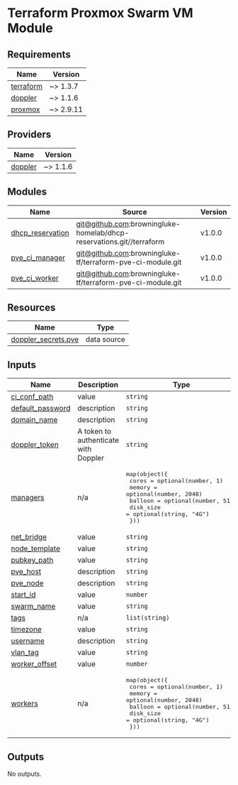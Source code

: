 # Terraform Proxmox Swarm VM Module

<!-- BEGINNING OF PRE-COMMIT-TERRAFORM DOCS HOOK -->
## Requirements

| Name | Version |
|------|---------|
| <a name="requirement_terraform"></a> [terraform](#requirement\_terraform) | ~> 1.3.7 |
| <a name="requirement_doppler"></a> [doppler](#requirement\_doppler) | ~> 1.1.6 |
| <a name="requirement_proxmox"></a> [proxmox](#requirement\_proxmox) | ~> 2.9.11 |

## Providers

| Name | Version |
|------|---------|
| <a name="provider_doppler"></a> [doppler](#provider\_doppler) | ~> 1.1.6 |

## Modules

| Name | Source | Version |
|------|--------|---------|
| <a name="module_dhcp_reservation"></a> [dhcp\_reservation](#module\_dhcp\_reservation) | git@github.com:browningluke-homelab/dhcp-reservations.git//terraform | v1.0.0 |
| <a name="module_pve_ci_manager"></a> [pve\_ci\_manager](#module\_pve\_ci\_manager) | git@github.com:browningluke-tf/terraform-pve-ci-module.git | v1.0.0 |
| <a name="module_pve_ci_worker"></a> [pve\_ci\_worker](#module\_pve\_ci\_worker) | git@github.com:browningluke-tf/terraform-pve-ci-module.git | v1.0.0 |

## Resources

| Name | Type |
|------|------|
| [doppler_secrets.pve](https://registry.terraform.io/providers/DopplerHQ/doppler/latest/docs/data-sources/secrets) | data source |

## Inputs

| Name | Description | Type | Default | Required |
|------|-------------|------|---------|:--------:|
| <a name="input_ci_conf_path"></a> [ci\_conf\_path](#input\_ci\_conf\_path) | value | `string` | n/a | yes |
| <a name="input_default_password"></a> [default\_password](#input\_default\_password) | description | `string` | `"cloud1"` | no |
| <a name="input_domain_name"></a> [domain\_name](#input\_domain\_name) | description | `string` | n/a | yes |
| <a name="input_doppler_token"></a> [doppler\_token](#input\_doppler\_token) | A token to authenticate with Doppler | `string` | n/a | yes |
| <a name="input_managers"></a> [managers](#input\_managers) | n/a | <pre>map(object({<br>    cores     = optional(number, 1)<br>    memory    = optional(number, 2048)<br>    balloon   = optional(number, 512)<br>    disk_size = optional(string, "4G")<br>  }))</pre> | n/a | yes |
| <a name="input_net_bridge"></a> [net\_bridge](#input\_net\_bridge) | value | `string` | `"vmbr99"` | no |
| <a name="input_node_template"></a> [node\_template](#input\_node\_template) | value | `string` | n/a | yes |
| <a name="input_pubkey_path"></a> [pubkey\_path](#input\_pubkey\_path) | value | `string` | n/a | yes |
| <a name="input_pve_host"></a> [pve\_host](#input\_pve\_host) | description | `string` | n/a | yes |
| <a name="input_pve_node"></a> [pve\_node](#input\_pve\_node) | description | `string` | n/a | yes |
| <a name="input_start_id"></a> [start\_id](#input\_start\_id) | value | `number` | n/a | yes |
| <a name="input_swarm_name"></a> [swarm\_name](#input\_swarm\_name) | value | `string` | n/a | yes |
| <a name="input_tags"></a> [tags](#input\_tags) | n/a | `list(string)` | `[]` | no |
| <a name="input_timezone"></a> [timezone](#input\_timezone) | value | `string` | `"America/Vancouver"` | no |
| <a name="input_username"></a> [username](#input\_username) | description | `string` | `"luke"` | no |
| <a name="input_vlan_tag"></a> [vlan\_tag](#input\_vlan\_tag) | value | `string` | n/a | yes |
| <a name="input_worker_offset"></a> [worker\_offset](#input\_worker\_offset) | value | `number` | n/a | yes |
| <a name="input_workers"></a> [workers](#input\_workers) | n/a | <pre>map(object({<br>    cores     = optional(number, 1)<br>    memory    = optional(number, 2048)<br>    balloon   = optional(number, 512)<br>    disk_size = optional(string, "4G")<br>  }))</pre> | n/a | yes |

## Outputs

No outputs.
<!-- END OF PRE-COMMIT-TERRAFORM DOCS HOOK -->
